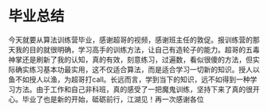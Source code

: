 # 毕业总结

今天就要从算法训练营毕业，感谢超哥的视频，感谢班主任的敦促。报训练营的那天我的目的就很明确，学习高手的训练方法，让自己有造轮子的能力。超哥的五毒神掌还是刷新了我的认知，真的有效，刻意练习，过遍数，看似很傻的方法，但实际确实练习基本功最实用，这不仅适合算法，而是适合学习一切新的知识。授人以鱼不如授人以渔，为超哥打call。长远而言，学到当下的知识，远不如得到一种学习方法。由于工作和自己非科班，真的感受了一把魔鬼训练，坚持下来了真的很开心。毕业了也是新的开始，砥砺前行，江湖见！再一次感谢各位
